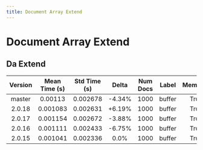```yaml
---
title: Document Array Extend
---
```

# Document Array Extend

## Da Extend

| Version | Mean Time (s) | Std Time (s) | Delta | Num Docs | Label | Memmap | Iterations |
| :---: | :---: | :---: | :---: | :---: | :---: | :---: | :---: |
| master | 0.00113 | 0.002678 | -4.34% | 1000 | buffer | True | 25 |
| 2.0.18 | 0.001083 | 0.002631 | +6.19% | 1000 | buffer | True | 25 |
| 2.0.17 | 0.001154 | 0.002672 | -3.88% | 1000 | buffer | True | 25 |
| 2.0.16 | 0.001111 | 0.002433 | -6.75% | 1000 | buffer | True | 25 |
| 2.0.15 | 0.001041 | 0.002336 | 0.0% | 1000 | buffer | True | 25 |
